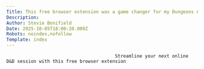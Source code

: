 ```yaml
---
Title: This free browser extension was a game changer for my Dungeons & Dragons group
Description: 
Author: Stevie Bonifield
Date: 2025-10-05T18:00:20.000Z
Robots: noindex,nofollow
Template: index
---
```


                                            Streamline your next online D&D session with this free browser extension
                                        